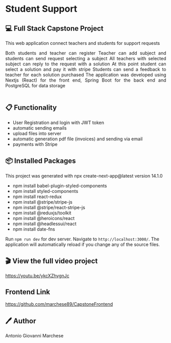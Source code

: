 # Student Support


## 💻 Full Stack Capstone Project

This web application connect teachers and students for support requests
<div style="text-align:justify">
Both students and teacher can register
Teacher can add subject and students can send request selecting a subject
All teachers with selected subject can reply to the request with a solution
At this point student can select a solution and pay it with stripe
Students can send a feedback to teacher for each solution purchased
The application was developed using Nextjs (React) for the front end, Spring Boot for the back end and PostgreSQL for data storage
</div>
<br>

## 📋 Functionality
* User Registration and login with JWT token
* automatic sending emails
* upload files into server
* automatic generation pdf file (invoices) and sending via email
* payments with Stripe

## 📦 Installed Packages

This project was generated with npx create-next-app@latest version 14.1.0

* npm install babel-plugin-styled-components
* npm install styled-components
* npm install react-redux
* npm install @stripe/stripe-js
* npm install @stripe/react-stripe-js
* npm install @reduxjs/toolkit
* npm install @heroicons/react
* npm install @headlessui/react
* npm install date-fns

Run `npm run dev` for dev server. Navigate to `http://localhost:3000/`. The application will automatically reload if you change any of the source files.

## 🎬 View the full video project 

https://youtu.be/ykcXZhvgnJc

## Frontend Link

https://github.com/marchese89/CapstoneFrontend

## 🖊️ Author
Antonio Giovanni Marchese